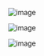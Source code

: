 ![image](https://github.com/user-attachments/assets/cd8bcd24-33e0-4842-98f8-28563db1c98c)

![image](https://github.com/user-attachments/assets/92a0bf07-11b9-4b1f-964e-2a26d72b5ec3)

![image](https://github.com/user-attachments/assets/ffa9e738-4a46-4111-b742-00c031ae641e)
